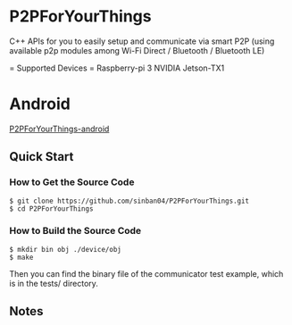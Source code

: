 # P2PForYourThings
C++ APIs for you to easily setup and communicate via smart P2P (using available p2p modules among Wi-Fi Direct / Bluetooth / Bluetooth LE)

= Supported Devices =
Raspberry-pi 3
NVIDIA Jetson-TX1

# Android
[P2PForYourThings-android](https://github.com/esevan/P2PForYourThings-android)


## Quick Start
### How to Get the Source Code
```
$ git clone https://github.com/sinban04/P2PForYourThings.git
$ cd P2PForYourThings
```

### How to Build the Source Code
```
$ mkdir bin obj ./device/obj
$ make
```
Then you can find the binary file of the communicator test example,
which is in the tests/ directory.

## Notes
